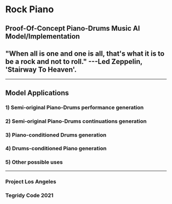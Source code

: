 # Rock Piano

## Proof-Of-Concept Piano-Drums Music AI Model/Implementation

## "When all is one and one is all, that's what it is to be a rock and not to roll." ---Led Zeppelin, 'Stairway To Heaven'.

***

## Model Applications

### 1) Semi-original Piano-Drums performance generation

### 2) Semi-original Piano-Drums continuations generation

### 3) Piano-conditioned Drums generation

### 4) Drums-conditioned Piano generation

### 5) Other possible uses

***

### Project Los Angeles

### Tegridy Code 2021

